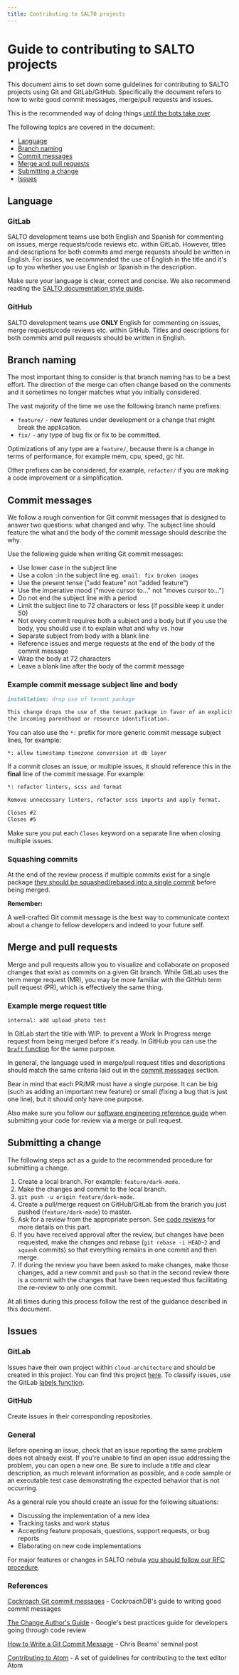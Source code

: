 ```yaml
---
title: Contributing to SALTO projects
---
```

# Guide to contributing to SALTO projects

This document aims to set down some guidelines for contributing to SALTO projects using Git and GitLab/GitHub.
Specifically the document refers to how to write good commit messages, merge/pull requests and issues.

This is the recommended way of doing things [until the bots take over](https://github.com/buildo/react-components/pull/1367).

The following topics are covered in the document:

- [Language](#language)
- [Branch naming](#branch-naming)
- [Commit messages](#commit-messages)
- [Merge and pull requests](#merge-and-pull-requests)
- [Submitting a change](#submitting-a-change)
- [Issues](#issues)

## Language

### GitLab

SALTO development teams use both English and Spanish for commenting on issues, merge requests/code reviews etc. within GitLab.
However, titles and descriptions for both commits amd merge requests should be written in English.
For issues, we recommended the use of English in the title and it's up to you whether you use English or Spanish in the description.

Make sure your language is clear, correct and concise.
We also recommend reading the [SALTO documentation style guide](https://gitlab.rnd.saltosystems.com/cloud-architecture/docs/-/blob/master/reference-guides/style-guide.md).

### GitHub

SALTO development teams use **ONLY** English for commenting on issues, merge requests/code reviews etc. within GitHub.
Titles and descriptions for both commits amd pull requests should be written in English.

## Branch naming

The most important thing to consider is that branch naming has to be a best effort.
The direction of the merge can often change based on the comments and it sometimes no longer matches what you initially considered.

The vast majority of the time we use the following branch name prefixes:

- `feature/` - new features under development or a change that might break the application.
- `fix/` - any type of bug fix or fix to be committed.

Optimizations of any type are a `feature/`, because there is a change in terms of performance, for example mem, cpu, speed, gc hit.

Other prefixes can be considered, for example, `refactor/` if you are making a code improvement or a simplification.

## Commit messages

We follow a rough convention for Git commit messages that is designed to answer two questions: what changed and why.
The subject line should feature the what and the body of the commit message should describe the why.

Use the following guide when writing Git commit messages:

- Use lower case in the subject line
- Use a colon `:`in the subject line  eg. `email: fix broken images`
- Use the present tense ("add feature" not "added feature")
- Use the imperative mood ("move cursor to..." not "moves cursor to...")
- Do not end the subject line with a period
- Limit the subject line to 72 characters or less (if possible keep it under 50)
- Not every commit requires both a subject and a body but if you use the body, you should use it to explain what and why vs. how
- Separate subject from body with a blank line
- Reference issues and merge requests at the end of the body of the commit message
- Wrap the body at 72 characters
- Leave a blank line after the body of the commit message

### Example commit message subject line and body

```markdown
installation: drop use of tenant package

This change drops the use of the tenant package in favor of an explicit use of
the incoming parenthood or resource identification.
```

You can also use the `*:` prefix for more generic commit message subject lines, for example:

`*: allow timestamp timezone conversion at db layer`

If a commit closes an issue, or multiple issues, it should reference this in the **final** line of the commit message.
For example:

```markdown
*: refactor linters, scss and format

Remove unnecessary linters, refactor scss imports and apply format.

Closes #2
Closes #5 
```

Make sure you put each `Closes` keyword on a separate line when closing multiple issues.

### Squashing commits

At the end of the review process if multiple commits exist for a single package [they should be squashed/rebased into a single commit](https://medium.com/@slamflipstrom/a-beginners-guide-to-squashing-commits-with-git-rebase-8185cf6e62ec) before being merged.

**Remember:**

A well-crafted Git commit message is the best way to communicate context about a change to fellow developers and indeed to your future self.

## Merge and pull requests

Merge and pull requests allow you to visualize and collaborate on proposed changes that exist as commits on a given Git branch.
While GitLab uses the term merge request (MR), you may be more familiar with the GitHub term pull request (PR), which is effectively the same thing.

### Example merge request title

`internal: add upload photo test`

In GitLab start the title with WIP: to prevent a Work In Progress merge request from being merged before it's ready.
In GitHub you can use the [`Draft` function](https://docs.github.com/en/github/collaborating-with-issues-and-pull-requests/about-pull-requests#draft-pull-requests) for the same purpose.

In general, the language used in merge/pull request titles and descriptions should match the same criteria laid out in the [commit messages](#commit-messages) section.

Bear in mind that each PR/MR must have a single purpose.
It can be big (such as adding an important new feature) or small (fixing a bug that is just one line), but it should only have one purpose.

Also make sure you follow our [software engineering reference guide](https://gitlab.rnd.saltosystems.com/cloud-architecture/docs/-/blob/master/reference-guides/software-engineering.md#code-reviews) when submitting your code for review via a merge or pull request.

## Submitting a change

The following steps act as a guide to the recommended procedure for submitting a change.

1. Create a local branch. For example: `feature/dark-mode`.
2. Make the changes and commit to the local branch.
3. `git push -u origin feature/dark-mode`.
4. Create a pull/merge request on GitHub/GitLab from the branch you just pushed (`feature/dark-mode`) to master.
5. Ask for a review from the appropriate person. See [code reviews](https://gitlab.rnd.saltosystems.com/cloud-architecture/docs/-/blob/master/reference-guides/software-engineering.md#code-reviews) for more details on this part.
6. If you have received approval after the review, but changes have been requested, make the changes and rebase (`git rebase -i HEAD~2` and `squash` commits) so that everything remains in one commit and then merge.
7. If during the review you have been asked to make changes, make those changes, add a new commit and `push` so that in the second review there is a commit with the changes that have been requested thus facilitating the re-review to only one commit.

At all times during this process follow the rest of the guidance described in this document.

## Issues

### GitLab

Issues have their own project within `cloud-architecture` and should be created in this project. You can find this project [here](https://gitlab.rnd.saltosystems.com/cloud-architecture/issues).
To classify issues, use the GitLab [labels function](https://gitlab.rnd.saltosystems.com/cloud-architecture/issues/-/labels).

### GitHub

Create issues in their corresponding repositories.

### General

Before opening an issue, check that an issue reporting the same problem does not already exist.
If you're unable to find an open issue addressing the problem, you can open a new one.
Be sure to include a title and clear description, as much relevant information as possible, and a code sample or an executable test case demonstrating the expected behavior that is not occurring.

As a general rule you should create an issue for the following situations:

- Discussing the implementation of a new idea
- Tracking tasks and work status
- Accepting feature proposals, questions, support requests, or bug reports
- Elaborating on new code implementations

For major features or changes in SALTO nebula [you should follow our RFC procedure](https://gitlab.rnd.saltosystems.com/cloud-architecture/docs/-/tree/master/rfc).

### References

[Cockroach Git commit messages](https://wiki.crdb.io/wiki/spaces/CRDB/pages/73072807/Git+Commit+Messages) - CockroachDB's guide to writing good commit messages

[The Change Author's Guide](https://github.com/google/eng-practices/blob/master/review/developer/index.md) - Google's best practices guide for developers going through code review

[How to Write a Git Commit Message](https://chris.beams.io/posts/git-commit/) - Chris Beams' seminal post

[Contributing to Atom](https://github.com/atom/atom/blob/master/CONTRIBUTING.md) - A set of guidelines for contributing to the text editor Atom
